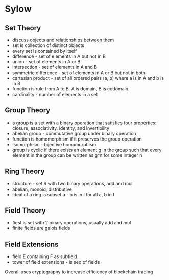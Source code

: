 # Sylow

## Set Theory

* discuss objects and relationships between them
* set is collection of distinct objects
* every set is contained by itself
* difference - set of elements in A but not in B
* union - set of elements in A or B
* intersection - set of elements in A and B
* symmetric difference - set of elements in A or B but not in both
* cartesian product - set of all ordered pairs (a, b) where a is in A and b is in B
* function is rule from A to B.  A is domain, B is codomain.
* cardinality - number of elements in a set

## Group Theory

* a group is a set with a binary operation that satisfies four properties: closure, associativity, identity, and invertibility
* abelian group - commutative group under binary operation
* function is homomorphism if it preserves the group operation
* isomorphism - bijective homomorphism 
* group is cyclic if there exists an element g in the group such that every element in the group can be written as g^n for some integer n

## Ring Theory

* structure - set R with two binary operations, add and mul
* abelian, monoid, distributive
* ideal of a ring is subset a - b is in I for all a, b in I

## Field Theory

* fiest is set with 2 binary operations, usually add and mul
* finite fields are galois fields

## Field Extensions

* field E containing F as subfield.
* tower of field extensions - is seq of fields 

Overall uses cryptography to increase efficiency of blockchain trading

